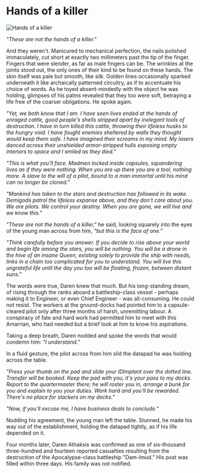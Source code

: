 # Hands of a killer

![Hands of a killer](images/HoaK.jpg)


<i>"These are not the hands of a killer."</i>

And they weren't. Manicured to mechanical perfection, the nails polished immaculately, cut short at exactly two millimeters past the tip of the finger. Fingers that were slender, as far as male fingers can be. The wrinkles at the joints stood out, the only ones of their kind to be found on these hands. The skin itself was pale but smooth, like silk.  Golden lines occasionally sparked underneath it like archaically patterned circuitry, as if to accentuate his choice of words.  As he toyed absent-mindedly with the object he was holding, glimpses of his palms revealed that they too were soft, betraying a life free of the coarser obligations.  He spoke again.

<i>"Yet, we both know that I am. I have seen lives ended at the hands of enraged cattle, good people's shells stripped apart by inelegant tools of destruction. I have in turn killed this cattle, throwing their lifeless husks to the hungry void. I have fought enemies sheltered by walls they thought would keep them safe. I have imagined their screams in my mind. My lasers danced across their unshielded armor-stripped hulls exposing empty interiors to space and I smiled as they died."</i>

<i>"This is what you'll face. Madmen locked inside capsules, squandering lives as if they were nothing. When you are up there you are a tool, nothing more. A slave to the will of a pilot, bound to a man immortal until his mind can no longer be cloned."</i>

<i>"Mankind has taken to the stars and destruction has followed in its wake. Demigods patrol the lifeless expanse above, and they don't care about you. We are pilots. We control your destiny. When you are gone, we will live and we know this."</i>

<i>"These are not the hands of a killer,"</i> he said, looking squarely into the eyes of the young man across from him, <i>"but this is the face of one."</i>

<i>"Think carefully before you answer. If you decide to rise above your world and begin life among the stars, you will be nothing. You will be a drone in the hive of an insane Queen, existing solely to provide the ship with needs, links in a chain too complicated for you to understand. You will live this ungrateful life until the day you too will be floating, frozen, between distant suns."</i>

The words were true, Daren knew that much.  But his long-standing dream, of rising through the ranks aboard a battleship-class vessel - perhaps making it to Engineer, or even Chief Engineer - was all-consuming. He could not resist. The workers at the ground-docks had pointed him to a capsule-cleared pilot only after three months of harsh, unremitting labour. A conspiracy of fate and hard work had permitted him to meet with this Amarrian, who had needed but a brief look at him to know his aspirations.

Taking a deep breath, Daren nodded and spoke the words that would condemn him: <i>"I understand."</i>

In a fluid gesture, the pilot across from him slid the datapad he was holding across the table.

<i>"Press your thumb on the pad and slide your IDImplant over the dotted line. Transfer will be booked. Keep the pad with you, it's your pass to my docks. Report to the quartermaster there; he will roster you in, arrange a bunk for you and explain to you your duties. Work hard and you'll be rewarded. There's no place for slackers on my decks."</i>

<i>"Now, if you'll excuse me, I have business deals to conclude."</i>

Nodding his agreement, the young man left the table. Stunned, he made his way out of the establishment, holding the datapad tightly, as if his life depended on it.

Four months later, Daren Athaksis was confirmed as one of six-thousand three-hundred and fourteen reported casualties resulting from the destruction of the Apocalypse-class battleship "Dam-Imud." His post was filled within three days. His family was not notified.



                            
                        
